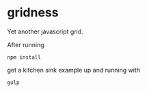 gridness
========

Yet another javascript grid.

After running 
```
npm install
```

get a kitchen sink example up and running with 
```
gulp
```
